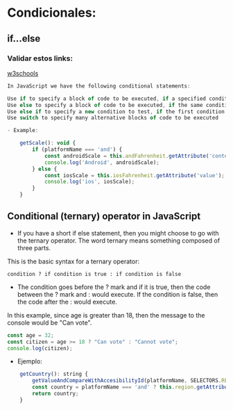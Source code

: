 # Condicionales:

## if...else

### Validar estos links:

[w3schools](https://www.w3schools.com/js/js_if_else.asp)

```javascript
In JavaScript we have the following conditional statements:

Use if to specify a block of code to be executed, if a specified condition is true
Use else to specify a block of code to be executed, if the same condition is false
Use else if to specify a new condition to test, if the first condition is false
Use switch to specify many alternative blocks of code to be executed

- Example:

    getScale(): void {
        if (platformName === 'and') {
            const androidScale = this.andFahrenheit.getAttribute('content-desc');
            console.log('Android', androidScale);
        } else {
            const iosScale = this.iosFahrenheit.getAttribute('value');
            console.log('ios', iosScale);
        }
    }
```

## Conditional (ternary) operator in JavaScript

- If you have a short if else statement, then you might choose to go with the ternary operator. The word ternary means something composed of three parts.

This is the basic syntax for a ternary operator:

```javascritp
condition ? if condition is true : if condition is false
```

- The condition goes before the ? mark and if it is true, then the code between the ? mark and : would execute. If the condition is false, then the code after the : would execute.

In this example, since age is greater than 18, then the message to the console would be "Can vote".

```javascript
const age = 32;
const citizen = age >= 18 ? "Can vote" : "Cannot vote";
console.log(citizen);
```

- Ejemplo:

```javascript
    getCountry(): string {
        getValueAndCompareWithAccesibilityId(platformName, SELECTORS.REGION, Region.regions.Americas[0].Americas, 'Selected Region');
        const country = platformName === 'and' ? this.region.getAttribute("content-desc") : this.region.getAttribute("value");
        return country;
    }
```
